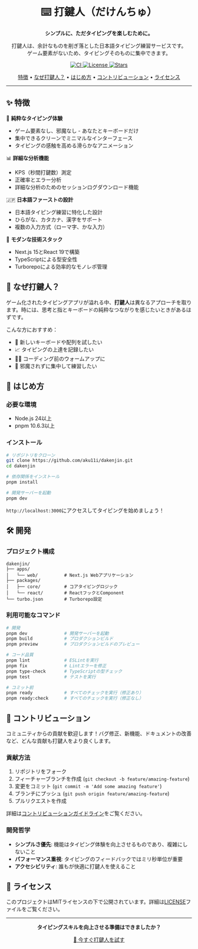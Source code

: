 <div align="center">
  <h1>⌨️ 打鍵人（だけんちゅ）</h1>
  <p>
    <strong>シンプルに、ただタイピングを楽しむために。</strong>
  </p>
  <p>
    打鍵人は、余計なものを削ぎ落とした日本語タイピング練習サービスです。<br>
    ゲーム要素がないため、タイピングそのものに集中できます。
  </p>
  <p>
    <a href="https://github.com/aku11i/dakenjin/actions/workflows/ci.yml">
      <img src="https://github.com/aku11i/dakenjin/actions/workflows/ci.yml/badge.svg" alt="CI" />
    </a>
    <a href="https://github.com/aku11i/dakenjin/blob/main/LICENSE">
      <img src="https://img.shields.io/github/license/aku11i/dakenjin" alt="License" />
    </a>
    <a href="https://github.com/aku11i/dakenjin/stargazers">
      <img src="https://img.shields.io/github/stars/aku11i/dakenjin" alt="Stars" />
    </a>
  </p>
  <p>
    <a href="#-特徴">特徴</a> •
    <a href="#-なぜ打鍵人">なぜ打鍵人？</a> •
    <a href="#-はじめ方">はじめ方</a> •
    <a href="#-コントリビューション">コントリビューション</a> •
    <a href="#-ライセンス">ライセンス</a>
  </p>
</div>

---

## ✨ 特徴

🎯 **純粋なタイピング体験**
- ゲーム要素なし、邪魔なし - あなたとキーボードだけ
- 集中できるクリーンでミニマルなインターフェース
- タイピングの感触を高める滑らかなアニメーション

📊 **詳細な分析機能**
- KPS（秒間打鍵数）測定
- 正確率とエラー分析
- 詳細な分析のためのセッションログダウンロード機能

🇯🇵 **日本語ファーストの設計**
- 日本語タイピング練習に特化した設計
- ひらがな、カタカナ、漢字をサポート
- 複数の入力方式（ローマ字、かな入力）

🚀 **モダンな技術スタック**
- Next.js 15とReact 19で構築
- TypeScriptによる型安全性
- Turborepoによる効率的なモノレポ管理

## 🤔 なぜ打鍵人？

ゲーム化されたタイピングアプリが溢れる中、**打鍵人**は異なるアプローチを取ります。時には、思考と指とキーボードの純粋なつながりを感じたいときがあるはずです。

こんな方におすすめ：
- 🎹 新しいキーボードや配列を試したい
- 📈 タイピングの上達を記録したい
- 🏃‍♂️ コーディング前のウォームアップに
- 🎯 邪魔されずに集中して練習したい

## 🚀 はじめ方

### 必要な環境

- Node.js 24以上
- pnpm 10.6.3以上

### インストール

```bash
# リポジトリをクローン
git clone https://github.com/aku11i/dakenjin.git
cd dakenjin

# 依存関係をインストール
pnpm install

# 開発サーバーを起動
pnpm dev
```

`http://localhost:3000`にアクセスしてタイピングを始めましょう！

## 🛠️ 開発

### プロジェクト構成

```
dakenjin/
├── apps/
│   └── web/          # Next.js Webアプリケーション
├── packages/
│   ├── core/         # コアタイピングロジック
│   └── react/        # ReactフックとComponent
└── turbo.json        # Turborepo設定
```

### 利用可能なコマンド

```bash
# 開発
pnpm dev              # 開発サーバーを起動
pnpm build            # プロダクションビルド
pnpm preview          # プロダクションビルドのプレビュー

# コード品質
pnpm lint             # ESLintを実行
pnpm fix              # Lintエラーを修正
pnpm type-check       # TypeScriptの型チェック
pnpm test             # テストを実行

# コミット前
pnpm ready            # すべてのチェックを実行（修正あり）
pnpm ready:check      # すべてのチェックを実行（修正なし）
```

## 🤝 コントリビューション

コミュニティからの貢献を歓迎します！バグ修正、新機能、ドキュメントの改善など、どんな貢献も打鍵人をより良くします。

### 貢献方法

1. リポジトリをフォーク
2. フィーチャーブランチを作成 (`git checkout -b feature/amazing-feature`)
3. 変更をコミット (`git commit -m 'Add some amazing feature'`)
4. ブランチにプッシュ (`git push origin feature/amazing-feature`)
5. プルリクエストを作成

詳細は[コントリビューションガイドライン](CONTRIBUTING.md)をご覧ください。

### 開発哲学

- **シンプルさ優先**: 機能はタイピング体験を向上させるものであり、複雑にしないこと
- **パフォーマンス重視**: タイピングのフィードバックではミリ秒単位が重要
- **アクセシビリティ**: 誰もが快適に打鍵人を使えること

## 📝 ライセンス

このプロジェクトはMITライセンスの下で公開されています。詳細は[LICENSE](LICENSE)ファイルをご覧ください。

---

<div align="center">
  <p>
    <strong>タイピングスキルを向上させる準備はできましたか？</strong>
  </p>
  <p>
    <a href="https://dakenjin.com">
      🚀 今すぐ打鍵人を試す
    </a>
  </p>
</div>

